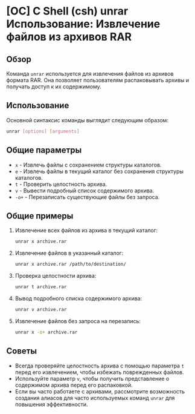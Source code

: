 # [ОС] C Shell (csh) unrar Использование: Извлечение файлов из архивов RAR

## Обзор
Команда `unrar` используется для извлечения файлов из архивов формата RAR. Она позволяет пользователям распаковывать архивы и получать доступ к их содержимому.

## Использование
Основной синтаксис команды выглядит следующим образом:

```bash
unrar [options] [arguments]
```

## Общие параметры
- `x` - Извлечь файлы с сохранением структуры каталогов.
- `e` - Извлечь файлы в текущий каталог без сохранения структуры каталогов.
- `t` - Проверить целостность архива.
- `v` - Вывести подробный список содержимого архива.
- `-o+` - Перезаписать существующие файлы без запроса.

## Общие примеры
1. Извлечение всех файлов из архива в текущий каталог:
   ```bash
   unrar x archive.rar
   ```

2. Извлечение файлов в указанный каталог:
   ```bash
   unrar x archive.rar /path/to/destination/
   ```

3. Проверка целостности архива:
   ```bash
   unrar t archive.rar
   ```

4. Вывод подробного списка содержимого архива:
   ```bash
   unrar v archive.rar
   ```

5. Извлечение файлов без запроса на перезапись:
   ```bash
   unrar x -o+ archive.rar
   ```

## Советы
- Всегда проверяйте целостность архива с помощью параметра `t` перед его извлечением, чтобы избежать поврежденных файлов.
- Используйте параметр `v`, чтобы получить представление о содержимом архива перед его распаковкой.
- Если вы часто работаете с архивами, рассмотрите возможность создания алиасов для часто используемых команд `unrar` для повышения эффективности.